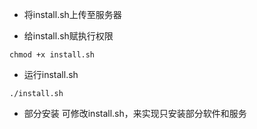 * 将install.sh上传至服务器 

* 给install.sh赋执行权限  
```shell
chmod +x install.sh
```

* 运行install.sh
```shell
./install.sh
```

* 部分安装
可修改install.sh，来实现只安装部分软件和服务